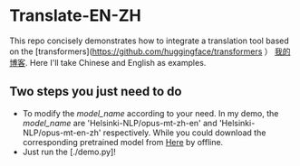 # Translate-EN-ZH
This repo concisely demonstrates how to integrate a translation tool based on the [transformers](https://github.com/huggingface/transformers ）	[我的博客](http://blog.csdn.net/guodongxiaren "悬停显示"). Here I'll take Chinese and English as examples.

## Two steps you just need to do
* To modify the *model_name* according to your need. In my demo, the *model_name* are 'Helsinki-NLP/opus-mt-zh-en' and 'Helsinki-NLP/opus-mt-en-zh' respectively. While you could download the corresponding pretrained model from [Here](https://mirrors.tuna.tsinghua.edu.cn/hugging-face-models/Helsinki-NLP/) by offline.
* Just run the [./demo.py]!
